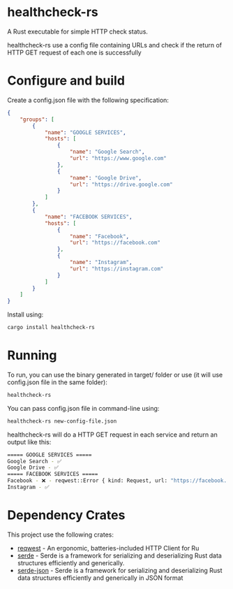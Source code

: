 # healthcheck-rs

A Rust executable for simple HTTP check status.

healthcheck-rs use a config file containing URLs and check if the return of HTTP GET request of each one is successfully

# Configure and build

Create a config.json file with the following specification:

```json
{
    "groups": [
        {
            "name": "GOOGLE SERVICES",
            "hosts": [
                {
                    "name": "Google Search", 
                    "url": "https://www.google.com"
                },
                {
                    "name": "Google Drive", 
                    "url": "https://drive.google.com"
                }
            ]
        },
        {
            "name": "FACEBOOK SERVICES",
            "hosts": [
                {
                    "name": "Facebook", 
                    "url": "https://facebook.com"
                },
                {
                    "name": "Instagram", 
                    "url": "https://instagram.com"
                }
            ]
        }
    ]
}
```

Install using:
```bash
cargo install healthcheck-rs
```

# Running
To run, you can use the binary generated in target/ folder or use (it will use config.json file in the same folder):
```bash
healthcheck-rs
```
You can pass config.json file in command-line using:
```bash
healthcheck-rs new-config-file.json
```

healthcheck-rs will do a HTTP GET request in each service and return an output like this:

```bash
===== GOOGLE SERVICES =====
Google Search - ✅
Google Drive - ✅
===== FACEBOOK SERVICES =====
Facebook - ❌ - reqwest::Error { kind: Request, url: "https://facebook.com", source: TimedOut }
Instagram - ✅
```

# Dependency Crates
This project use the following crates:
* [reqwest](https://crates.io/crates/reqwest) - An ergonomic, batteries-included HTTP Client for Ru
* [serde](https://crates.io/crates/serde) - Serde is a framework for serializing and deserializing Rust data structures efficiently and generically. 
* [serde-json](https://crates.io/crates/serde-json) - Serde is a framework for serializing and deserializing Rust data structures efficiently and generically in JSON format
